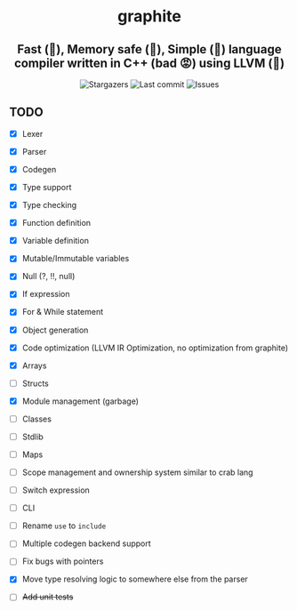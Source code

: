 <div align="center">
    <h1>graphite</h1>
    <h2>Fast (🚀), Memory safe (🚀), Simple (🚀) language compiler written in C++ (bad 😡) using LLVM (🚀)</h2>
</div>

<div align="center">
  <img alt="Stargazers" src="https://img.shields.io/github/stars/budchirp/graphite?style=for-the-badge&colorA=0b1221&colorB=ff8e8e" />
  <img alt="Last commit" src="https://img.shields.io/github/last-commit/budchirp/graphite?style=for-the-badge&colorA=0b1221&colorB=BDB0E4" />
  <img alt="Issues" src="https://img.shields.io/github/issues/budchirp/graphite?style=for-the-badge&colorA=0b1221&colorB=FBC19D" />
</div>

## TODO

- [x] Lexer
- [x] Parser
- [x] Codegen
- [x] Type support
- [x] Type checking
- [x] Function definition
- [x] Variable definition
- [x] Mutable/Immutable variables
- [x] Null (?, !!, null)
- [x] If expression
- [x] For & While statement
- [x] Object generation
- [x] Code optimization (LLVM IR Optimization, no optimization from graphite)
- [x] Arrays
- [ ] Structs
- [x] Module management (garbage)
- [ ] Classes
- [ ] Stdlib
- [ ] Maps
- [ ] Scope management and ownership system similar to crab lang
- [ ] Switch expression
- [ ] CLI

- [ ] Rename `use` to `include`

- [ ] Multiple codegen backend support

- [ ] Fix bugs with pointers
- [x] Move type resolving logic to somewhere else from the parser

- [ ] ~~Add unit tests~~
